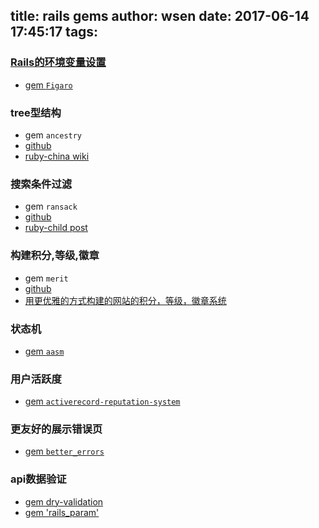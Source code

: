 title: rails gems
author: wsen
date: 2017-06-14 17:45:17
tags:
---
### [Rails的环境变量设置](https://braavos.me/blog/2014/08/05/rails-env/)
* [gem `Figaro`](https://github.com/laserlemon/figaro)

### tree型结构
* gem `ancestry`
 * [github](https://github.com/stefankroes/ancestry) 
 * [ruby-china wiki](https://ruby-china.org/wiki/rails_plugin_ancestry_usage)

### 搜索条件过滤
* gem `ransack`
 * [github](https://github.com/activerecord-hackery/ransack)
 * [ruby-child post](http://ruby-china.org/topics/29556)

### 构建积分,等级,徽章
* gem `merit`
 * [github](https://github.com/merit-gem/merit)
 * [用更优雅的方式构建的网站的积分，等级，徽章系统](https://ruby-china.org/topics/3571)
 
### 状态机
* [gem `aasm`](https://github.com/aasm/aasm)

### 用户活跃度
* [gem `activerecord-reputation-system`](https://github.com/twitter/activerecord-reputation-system)
 
### 更友好的展示错误页
* [gem `better_errors`](https://github.com/charliesome/better_errors)

### api数据验证
* [gem dry-validation](https://github.com/dry-rb/dry-validation)
*  [gem 'rails_param'](https://github.com/nicolasblanco/rails_param)